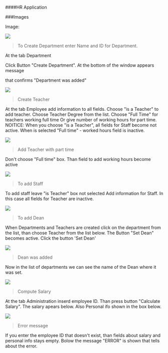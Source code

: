 ####HR Application


###Images

Image:

![](Images_Readme\1.png)

> To Create Department enter Name and ID for Department. 

At the tab Department

Click Button "Create Department". 
At the bottom of the window appears message

that confirms "Department was added"


![](Images_Readme\3.png)

> Create Teacher

At the tab Employee add information to all fields.
 Choose "is a Teacher"  to add teacher. 
 Choose Teacher Degree from the list.
 Choose "Full Time"  for teachers working full time
 Or give number of working hours for part time.
 NOITICE: When you choose "is a Teacher", 
 all fields for Staff become not active. 
 When is selected "Full time" - worked hours field
 is inactive.


![](Images_Readme\6.png)

> Add Teacher with part time

Don't choose "Full time" box. 
Than field to add working hours become active

![](Images_Readme\7.png)

> To add Staff

To add staff leave "is Teacher" box not selected
Add information for Staff.
In this case all fields for Teacher are inactive.



![](Images_Readme\9.png)

> To add Dean

When Departments and Teachers are created
click on the department from the list,
than choose Teacher from the list below.
The Button "Set Dean" becomes active.
Click the button 'Set Dean'

![](Images_Readme\10.png)

> Dean was added

Now in the list of departments we can see
the name of the Dean where it was set.


![](Images_Readme\13.png)

> Compute Salary

At the tab Administration inserd employee ID.
Than press button "Calculate Salary".
The salary apears below.
Also Personal ifo shown in the box below.


![](Images_Readme\14.png)

> Error message

If you enter the employee ID that doesn't exist,
than fields about salary and personal info 
stays empty.
Bolow the message "ERROR" is shown that tells about the error.